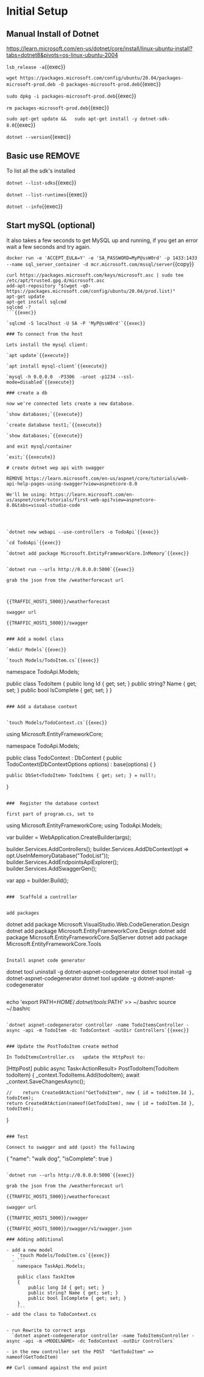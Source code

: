 
# Initial Setup


## Manual Install of Dotnet

https://learn.microsoft.com/en-us/dotnet/core/install/linux-ubuntu-install?tabs=dotnet8&pivots=os-linux-ubuntu-2004

`lsb_release -a`{{exec}}


`wget https://packages.microsoft.com/config/ubuntu/20.04/packages-microsoft-prod.deb -O packages-microsoft-prod.deb`{{exec}}

`sudo dpkg -i packages-microsoft-prod.deb`{{exec}}

`rm packages-microsoft-prod.deb`{{exec}}

 `sudo apt-get update &&   sudo apt-get install -y dotnet-sdk-8.0`{{exec}}

`dotnet --version`{{exec}}


## Basic use  REMOVE

To list all the sdk's installed

`dotnet --list-sdks`{{exec}}

`dotnet --list-runtimes`{{exec}}

`dotnet --info`{{exec}}



## Start mySQL (optional)

It also takes a few seconds to get MySQL up and running, if you get an error wait a few seconds and try again.

`docker run -e 'ACCEPT_EULA=Y' -e 'SA_PASSWORD=MyP@ssW0rd' -p 1433:1433 --name sql_server_container -d mcr.microsoft.com/mssql/server`{{copy}}


```
curl https://packages.microsoft.com/keys/microsoft.asc | sudo tee /etc/apt/trusted.gpg.d/microsoft.asc
add-apt-repository "$(wget -qO- https://packages.microsoft.com/config/ubuntu/20.04/prod.list)"
apt-get update
apt-get install sqlcmd
sqlcmd -?
```{{exec}}

`sqlcmd -S localhost -U SA -P 'MyP@ssW0rd'`{{exec}}

### To connect from the host

Lets install the mysql client:

`apt update`{{execute}}

`apt install mysql-client`{{execute}}

`mysql -h 0.0.0.0  -P3306  -uroot -p1234 --ssl-mode=disabled`{{execute}}

### create a db

now we're connected lets create a new database.

`show databases;`{{execute}}

`create database test1;`{{execute}}

`show databases;`{{execute}}

and exit mysql/container

`exit;`{{execute}}

# create dotnet wep api with swagger

REMOVE https://learn.microsoft.com/en-us/aspnet/core/tutorials/web-api-help-pages-using-swagger?view=aspnetcore-8.0

We'll be using: https://learn.microsoft.com/en-us/aspnet/core/tutorials/first-web-api?view=aspnetcore-8.0&tabs=visual-studio-code




`dotnet new webapi --use-controllers -o TodoApi`{{exec}}

`cd TodoApi`{{exec}}

`dotnet add package Microsoft.EntityFrameworkCore.InMemory`{{exec}}


`dotnet run --urls http://0.0.0.0:5000`{{exec}}

grab the json from the /weatherforecast url



{{TRAFFIC_HOST1_5000}}/weatherforecast

swagger url

{{TRAFFIC_HOST1_5000}}/swagger


### Add a model class

`mkdir Models`{{exec}}

`touch Models/TodoItem.cs`{{exec}}

```
namespace TodoApi.Models;

public class TodoItem
{
    public long Id { get; set; }
    public string? Name { get; set; }
    public bool IsComplete { get; set; }
}
```

### Add a database context


`touch Models/TodoContext.cs`{{exec}}

```
using Microsoft.EntityFrameworkCore;

namespace TodoApi.Models;

public class TodoContext : DbContext
{
    public TodoContext(DbContextOptions<TodoContext> options)
        : base(options)
    {
    }

    public DbSet<TodoItem> TodoItems { get; set; } = null!;
}
```

###  Register the database context

first part of program.cs, set to

```
using Microsoft.EntityFrameworkCore;
using TodoApi.Models;

var builder = WebApplication.CreateBuilder(args);

builder.Services.AddControllers();
builder.Services.AddDbContext<TodoContext>(opt =>
    opt.UseInMemoryDatabase("TodoList"));
builder.Services.AddEndpointsApiExplorer();
builder.Services.AddSwaggerGen();

var app = builder.Build();
```

###  Scaffold a controller


add packages
```
dotnet add package Microsoft.VisualStudio.Web.CodeGeneration.Design
dotnet add package Microsoft.EntityFrameworkCore.Design
dotnet add package Microsoft.EntityFrameworkCore.SqlServer
dotnet add package Microsoft.EntityFrameworkCore.Tools
```

Install aspnet code generator
```
dotnet tool uninstall -g dotnet-aspnet-codegenerator
dotnet tool install -g dotnet-aspnet-codegenerator
dotnet tool update -g dotnet-aspnet-codegenerator
```{{exec}}

```
echo 'export PATH=$HOME/.dotnet/tools:$PATH' >> ~/.bashrc
source ~/.bashrc
```{{exec}}

`dotnet aspnet-codegenerator controller -name TodoItemsController -async -api -m TodoItem -dc TodoContext -outDir Controllers`{{exec}}


### Update the PostTodoItem create method

In TodoItemsController.cs   update the HttpPost to:

```
[HttpPost]
public async Task<ActionResult<TodoItem>> PostTodoItem(TodoItem todoItem)
{
    _context.TodoItems.Add(todoItem);
    await _context.SaveChangesAsync();

    //    return CreatedAtAction("GetTodoItem", new { id = todoItem.Id }, todoItem);
    return CreatedAtAction(nameof(GetTodoItem), new { id = todoItem.Id }, todoItem);
}
```

### Test

Connect to swagger and add (post) the following

```
{
  "name": "walk dog",
  "isComplete": true
}
```

`dotnet run --urls http://0.0.0.0:5000`{{exec}}

grab the json from the /weatherforecast url

{{TRAFFIC_HOST1_5000}}/weatherforecast

swagger url

{{TRAFFIC_HOST1_5000}}/swagger

{{TRAFFIC_HOST1_5000}}/swagger/v1/swagger.json

### Adding additional

- add a new model
  - `touch Models/TodoItem.cs`{{exec}}
  - ```
    namespace TaskApi.Models;

    public class TaskItem
    {
        public long Id { get; set; }
        public string? Name { get; set; }
        public bool IsComplete { get; set; }
    }
    ```
- add the class to ToDoContext.cs


- run Rewrite to correct args
  `dotnet aspnet-codegenerator controller -name TodoItemsController -async -api -m <MODELNAME> -dc TodoContext -outDir Controllers`

- in the new controller set the POST  "GetTodoItem" =>  nameof(GetTodoItem)

## Curl command against the end point
